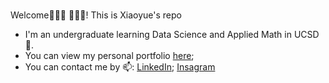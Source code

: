 <br>Welcome👏👏👏 🎉🎉🎉! This is Xiaoyue's repo</br>
- I'm an undergraduate learning Data Science and Applied Math in UCSD 🔱.
- You can view my personal portfolio [here](https://xwang-sps-summer22.appspot.com/);
- You can contact me by 📫: [LinkedIn](https://www.linkedin.com/in/xiaoyue-wang-611029232/); [Insagram](https://www.instagram.com/dp.moana.wang/)

<!---
DPWXY/DPWXY is a ✨ special ✨ repository because its `README.md` (this file) appears on your GitHub profile.
You can click the Preview link to take a look at your changes.
--->
